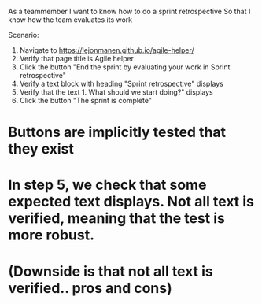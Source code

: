 As a teammember 
I want to know how to do a sprint retrospective
So that I know how the team evaluates its work

Scenario:
1. Navigate to https://lejonmanen.github.io/agile-helper/
2. Verify that page title is Agile helper
3. Click the button "End the sprint by evaluating your work in Sprint retrospective"
4. Verify a text block with heading "Sprint retrospective" displays
5. Verify that the text 1. What should we start doing?" displays
6. Click the button "The sprint is complete"

# Buttons are implicitly tested that they exist
# In step 5, we check that some expected text displays. Not all text is verified, meaning that the test is more robust.
# (Downside is that not all text is verified.. pros and cons)